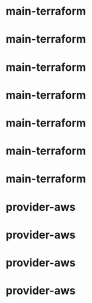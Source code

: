 # main-terraform
# main-terraform
# main-terraform
# main-terraform
# main-terraform
# main-terraform
# main-terraform
# provider-aws
# provider-aws
# provider-aws
# provider-aws
